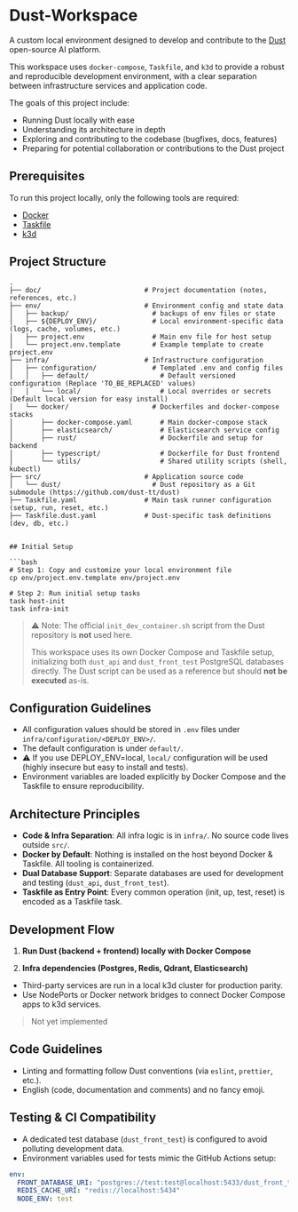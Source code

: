 # Dust-Workspace

A custom local environment designed to develop and contribute to the [Dust](https://github.com/dust-tt/dust) open-source AI platform.

This workspace uses `docker-compose`, `Taskfile`, and `k3d` to provide a robust and reproducible development environment, with a clear separation between infrastructure services and application code.

The goals of this project include:

* Running Dust locally with ease
* Understanding its architecture in depth
* Exploring and contributing to the codebase (bugfixes, docs, features)
* Preparing for potential collaboration or contributions to the Dust project


## Prerequisites

To run this project locally, only the following tools are required:

- [Docker](https://docs.docker.com/engine/install/)
- [Taskfile](https://taskfile.dev/installation/)
- [k3d](https://k3d.io/stable/#releases)


## Project Structure

```text
.
├── doc/                          # Project documentation (notes, references, etc.)
├── env/                          # Environment config and state data
│   ├── backup/                     # backups of env files or state
│   ├── ${DEPLOY_ENV}/              # Local environment-specific data (logs, cache, volumes, etc.)
│   ├── project.env                 # Main env file for host setup
│   └── project.env.template        # Example template to create project.env
├── infra/                        # Infrastructure configuration
│   ├── configuration/              # Templated .env and config files
│   │   ├── default/                  # Default versioned configuration (Replace 'TO_BE_REPLACED' values)
│   │   └── local/                    # Local overrides or secrets (Default local version for easy install)
│   └── docker/                     # Dockerfiles and docker-compose stacks
│       ├── docker-compose.yaml       # Main docker-compose stack
│       ├── elasticsearch/            # Elasticsearch service config
│       ├── rust/                     # Dockerfile and setup for backend
│       ├── typescript/               # Dockerfile for Dust frontend
│       └── utils/                    # Shared utility scripts (shell, kubectl)
├── src/                          # Application source code
│   └── dust/                       # Dust repository as a Git submodule (https://github.com/dust-tt/dust)
├── Taskfile.yaml                 # Main task runner configuration (setup, run, reset, etc.)
├── Taskfile.dust.yaml            # Dust-specific task definitions (dev, db, etc.)


## Initial Setup

```bash
# Step 1: Copy and customize your local environment file
cp env/project.env.template env/project.env

# Step 2: Run initial setup tasks
task host-init
task infra-init
```

> ⚠️ Note: The official `init_dev_container.sh` script from the Dust repository is **not** used here.
>
> This workspace uses its own Docker Compose and Taskfile setup, initializing both `dust_api` and `dust_front_test` PostgreSQL databases directly. The Dust script can be used as a reference but should **not be executed** as-is.


## Configuration Guidelines

* All configuration values should be stored in `.env` files under `infra/configuration/<DEPLOY_ENV>/`.
* The default configuration is under `default/`.
* ⚠️ If you use DEPLOY_ENV=local, `local/` configuration will be used (highly insecure but easy to install and tests).
* Environment variables are loaded explicitly by Docker Compose and the Taskfile to ensure reproducibility.


## Architecture Principles

* **Code & Infra Separation**: All infra logic is in `infra/`. No source code lives outside `src/`.
* **Docker by Default**: Nothing is installed on the host beyond Docker & Taskfile. All tooling is containerized.
* **Dual Database Support**: Separate databases are used for development and testing (`dust_api`, `dust_front_test`).
* **Taskfile as Entry Point**: Every common operation (init, up, test, reset) is encoded as a Taskfile task.


## Development Flow

1. **Run Dust (backend + frontend) locally with Docker Compose**

2. **Infra dependencies (Postgres, Redis, Qdrant, Elasticsearch)**
  * Third-party services are run in a local k3d cluster for production parity.
  * Use NodePorts or Docker network bridges to connect Docker Compose apps to k3d services.

  > Not yet implemented

## Code Guidelines

* Linting and formatting follow Dust conventions (via `eslint`, `prettier`, etc.).
* English (code, documentation and comments) and no fancy emoji.


## Testing & CI Compatibility

* A dedicated test database (`dust_front_test`) is configured to avoid polluting development data.
* Environment variables used for tests mimic the GitHub Actions setup:

```yaml
env:
  FRONT_DATABASE_URI: "postgres://test:test@localhost:5433/dust_front_test"
  REDIS_CACHE_URI: "redis://localhost:5434"
  NODE_ENV: test
```
